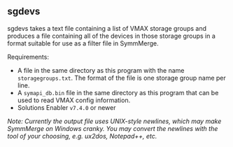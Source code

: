 sgdevs
---

sgdevs takes a text file containing a list of VMAX storage groups and produces a file containing all of the devices in those storage groups in a format suitable for use as a filter file in SymmMerge.

Requirements:
* A file in the same directory as this program with the name `storagegroups.txt`. The format of the file is one storage group name per line. 
* A `symapi_db.bin` file in the same directory as this program that can be used to read VMAX config information.
* Solutions Enabler `v7.4.0` or newer

*Note: Currently the output file uses UNIX-style newlines, which may make SymmMerge on Windows cranky. You may convert the newlines with the tool of your choosing, e.g. ux2dos, Notepad++, etc.*